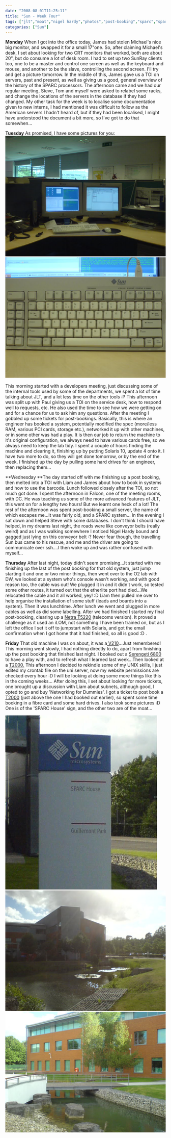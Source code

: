 ```yaml
---
date: "2008-08-01T11:25:11"
title: "Sun - Week Four"
tags: ["jlt","moat","nigel hardy","photos","post-booking","sparc","spark","Sun","work"]
categories: ["Sun"]
---
```


**Monday**
When I got into the office today, James had stolen Michael's nice big monitor, and swapped it for a small 17"one. So, after claiming Michael's desk, I set about looking for two CRT monitors that worked, both are about 20", but do consume a lot of desk room. I had to set up two SunRay clients too, one to be a master and control one screen as well as the keyboard and mouse, and another to be the slave, controlling the second screen. I'll try and get a picture tomorrow.
In the middle of this, James gave us a TOI on servers, past and present, as well as giving us a good, general overview of the history of the SPARC processors.
The afternoon came and we had our regular meeting, Steve, Tom and myself were asked to relabel some racks, and change the locations of the servers in the database if they had changed. My other task for the week is to localise some documentation given to new interns, I had mentioned it was difficult to follow as the American servers I hadn't heard of, but if they had been localised, I might have understood the document a bit more, so I've got to do that somewhen...

**Tuesday**
As promised, I have some pictures for you:
![alt text](DSC00142.jpg "")
![alt text](DSC00144.jpg "")

This morning started with a developers meeting, just discussing some of the internal tools used by some of the departments, we spent a lot of time talking about JLT, and a lot less time on the other tools :P
This afternoon was split up with Paul giving us a TOI on the service desk, how to respond well to requests, etc. He also used the time to see how we were getting on and for a chance for us to ask him any questions. After the meeting I gobbled up some tickets for post-bookings. Basically, this is where an engineer has booked a system, potentially modified the spec (more/less RAM, various PCI cards, storage etc.), networked it up with other machines, or in some other was had a play. It is then our job to return the machine to it's original configuration, we always need to have various cards free, so we always need to keep the lab tidy. I spent a couple of hours finding the machine and clearing it, finishing up by putting Solaris 10, update 4 onto it. I have two more to do, so they will get done tomorrow, or by the end of the week.
I finished up the day by pulling some hard drives for an engineer, then replacing them...

**Wednesday
**The day started off with me finishing up a post booking, then melted into a TOI with Liam and James about how to book in systems and how to use the barcode. Lunch followed closely after the TOI, so not much got done.
I spent the afternoon in Falcon, one of the meeting rooms, with DC. He was teaching us some of the more advanced features of JLT, this went on for a lengthy two hours! But we learnt one heck of a lot!
The rest of the afternoon was spent post-booking a small server, the name of which escapes me...It was fairly old, and a SPARC system...
In the evening I sat down and helped Steve with some databases. I don't think I should have helped, in my dreams last night, the roads were like conveyor belts (really weird) and as I was walking somewhere I noticed Nigel Hardy bound and gagged just lying on this conveyor belt :? Never fear though, the travelling Sun bus came to his rescue, and me and the driver are going to communicate over ssh....I then woke up and was rather confused with myself...

**Thursday**
After last night, today didn't seem promising...It started with me finishing up the last of the post booking for that old system, just jump starting it and one or two minor things, then went over to the O2 lab with DW, we looked at a system who's console wasn't working, and with good reason too, the cable was out! We plugged it in and it didn't work, so tested some other routes, it turned out that the etherlite port had died...We relocated the cable and it all worked, yey! :D
Liam then pulled me over to help organise the installation of some stuff (leads and boards into a system). Then it was lunchtime.
After lunch we went and plugged in more cables as well as did some labelling. After we had finished I started my final post-booking, clearing up a [Netra T5220][3] (telecoms version). It proved a challenge as it used an iLOM, not something I have been trained on, but as I left the office I set it off to jumpstart with Solaris, and got the email confirmation when I got home that it had finished, so all is good :D .

**Friday**
That old machine I was on about, it was a[ V210][4]...Just remembered!
This morning went slowly, I had nothing directly to do, apart from finishing up the post booking that finished last night.
I booked out a [Serengeti 6800][5] to have a play with, and to refresh what I learned last week...Then looked at a [T2000.][6]
This afternoon I decided to rekindle some of my UNIX skills, I just edited my crontab file on the uni server, now my website permissions are checked every hour :D I will be looking at doing some more things like this in the coming weeks...
After doing this, I set about looking for more tickets, one brought up a discussion with Liam about subnets, although good, I opted to go and buy 'Networking for Dummies'. I got a ticket to post book a [T2000][7] (just above the one I had booked out earlier), so spent some time booking in a fibre card and some hard drives.
I also took some pictures :D One is of the 'SPARC House' sign, and the other two are of the moat...

![alt text](DSC00145.jpg "SPARC House")
![alt text](DSC00147.jpg "View accross moat")
![alt text](DSC00146.jpg "Moat bridge")

  [3]: http://www.sun.com/servers/coolthreads/t5220/
  [4]: http://www.sun.com/servers/entry/v210/
  [5]: http://www.sun.com/servers/midrange/sunfire6800/
  [6]: http://www.sun.com/servers/coolthreads/t2000/
  [7]: http://www.sun.com/servers/coolthreads/t2000/
